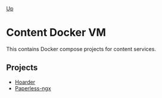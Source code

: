 [Up](../README.md)

# Content Docker VM

This contains Docker compose projects for content services.

## Projects

- [Hoarder](./hoarder/README.md)
- [Paperless-ngx](./paperless-ngx/README.md)
